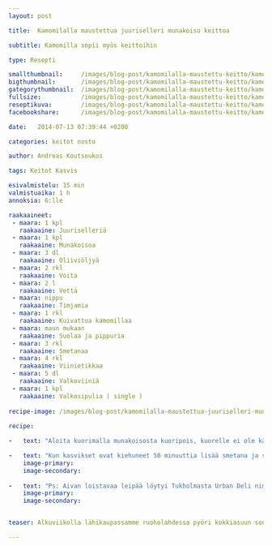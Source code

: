 ```yaml
---
layout: post

title:	Kamomilalla maustettua juuriselleri munakoiso keittoa

subtitle: Kamomilla sopii myös keittoihin

type: Resepti

smallthumbnail: 	/images/blog-post/kamomilalla-maustettu-keitto/kamomilalla-maustettu-keitto-150.jpg
bigthumbnail:		/images/blog-post/kamomilalla-maustettu-keitto/kamomilalla-maustettu-keitto-700.jpg
gategorythumbnail: 	/images/blog-post/kamomilalla-maustettu-keitto/kamomilalla-maustettu-keitto-450.jpg
fullsize: 			/images/blog-post/kamomilalla-maustettu-keitto/kamomilalla-maustettu-keitto-fullsize.jpg
reseptikuva:		/images/blog-post/kamomilalla-maustettu-keitto/kamomilalla-maustettu-keitto-blogpost.jpg
facebookshare:		/images/blog-post/kamomilalla-maustettu-keitto/kamomilalla-maustettu-keitto-fullsize.jpg

date:	2014-07-13 07:39:44 +0200

categories: keitot nosto

author: Andreas Koutsoukos

tags: Keitot Kasvis

esivalmistelu: 15 min
valmistuaika: 1 h
annoksia: 6:lle

raakaaineet:
 - maara: 1 kpl	
   raakaaine: Juuriselleriä
 - maara: 1 kpl	
   raakaaine: Munakoisoa
 - maara: 3 dl	
   raakaaine: Oliiviöljyä
 - maara: 2 rkl	
   raakaaine: Voita
 - maara: 2 l	
   raakaaine: Vettä
 - maara: nippu	
   raakaaine: Timjamia
 - maara: 1 rkl	
   raakaaine: Kuivattua kamomillaa
 - maara: maun mukaan	
   raakaaine: Suolaa ja pippuria
 - maara: 3 rkl	
   raakaaine: Smetanaa
 - maara: 4 rkl	
   raakaaine: Viinietikkaa
 - maara: 5 dl	
   raakaaine: Valkoviiniä
 - maara: 1 kpl	
   raakaaine: Valkosipulia ( single )
   
recipe-image: /images/blog-post/kamomilalla-maustettua-juuriselleri-munakoiso-keittoa/header-bg/juuriselleri-munakoiso-keitto-1.jpg 
   
recipe:

-   text: "Aloita kuorimalla munakoisosta kuoripois, kuorelle ei ole käyttöä tässä reseptissä. Leikkaa kuoritusta munakoisosta isoja kuutioita. Seuraavaksi kuori juuriselleri ja pilko se myös kuutioksi. Lisää kattilaan oliiviöljyä ja voi ja kuulota hienonnettu valkosipuli sekä kuutiot. Anna kuulottua hetken ja sekoita samalla. Keitä vedenkeittimessä vesi sillä aikaan kun kasvikset kuulottuu. Lisää kattilaan tämän jälkeen valkoviinietikka sekä valkoviini. Anna alkoholin haihtua ja lisää esikeitetty vesi kattilaan. Pilko timjami hienoksi sekä murskaa kuivattu kamomilla morttelissa. Lisää yritit kattilaan. Voi tässä vaiheessa lisää suolaa keittoon."

-   text: "Kun kasvikset ovat kiehuneet 50 minuuttia lisää smetana ja soseuta kasvikset tehosekoittimella. Mausta lopuksi keitto pippurilla ja tarkista suola. Tarjoa keitto näkkileivän sekä yrittiöljyn kera. Toivottavasti kokeilet tätä versiota, kamomilla sopii hyvin juurisellerin kanssa yhteen."
    image-primary: 
    image-secondary: 
    
-   text: "Ps: Aivan loistavaa leipää löytyi Tukholmasta Urban Deli nimiestä ruokakaupasta. Lue lisää Tukholman ja Oslon reisusta pian."
    image-primary: 
    image-secondary:


teaser: Alkuviikolla lähikaupassamme ruoholahdessa pyöri kokkiasuun sonnistautuneita nuoria naisia ja miehiä. Heillä oli kangaskassit jossa tutuksi Facebookista jo tulleen logon tunnistin. Otin heiltä tarjoaman flaijerin käteen ja tutustuin sen sisältöön menessäni kaupansisälle. Lihaosastoa lähestyäni alkoikin tuote-esittely tuoksut voimistua. Heillä oli maistelussa tuotteita, mutta kiireevuoksi en kerennyt käydä maistelemassa. Tänään tosin ostin herätteenä brändin paketin, jota lähdin kokeilemaan.   

---
```

